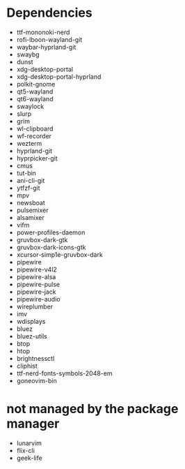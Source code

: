 # Dependencies
- ttf-mononoki-nerd
- rofi-lboon-wayland-git
- waybar-hyprland-git
- swaybg
- dunst
- xdg-desktop-portal
- xdg-desktop-portal-hyprland
- polkit-gnome
- qt5-wayland
- qt6-wayland
- swaylock
- slurp
- grim
- wl-clipboard
- wf-recorder
- wezterm
- hyprland-git
- hyprpicker-git
- cmus
- tut-bin
- ani-cli-git
- ytfzf-git
- mpv
- newsboat
- pulsemixer
- alsamixer
- vifm
- power-profiles-daemon
- gruvbox-dark-gtk
- gruvbox-dark-icons-gtk
- xcursor-simp1e-gruvbox-dark
- pipewire
- pipewire-v4l2
- pipewire-alsa
- pipewire-pulse
- pipewire-jack
- pipewire-audio
- wireplumber
- imv
- wdisplays
- bluez
- bluez-utils
- btop
- htop
- brightnessctl
- cliphist
- ttf-nerd-fonts-symbols-2048-em
- goneovim-bin

# not managed by the package manager
- lunarvim
- flix-cli
- geek-life
